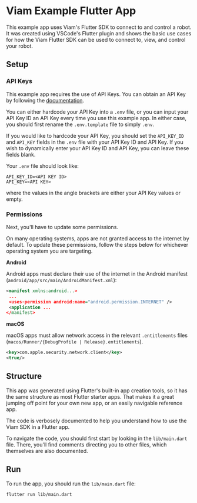 # Viam Example Flutter App

This example app uses Viam's Flutter SDK to connect to and control a robot. It was created using VSCode's Flutter plugin and shows the basic use cases for how the Viam Flutter SDK can be used to connect to, view, and control your robot.

## Setup

### API Keys

This example app requires the use of API Keys. You can obtain an API Key by following the [documentation](https://docs.viam.com/manage/cli/#create-an-organization-api-key).

You can either hardcode your API Key into a `.env` file, or you can input your API Key ID an API Key every time you use this example app. In either case, you should first rename the `.env.template` file to simply `.env`.

If you would like to hardcode your API Key, you should set the `API_KEY_ID` and `API_KEY` fields in the `.env` file with your API Key ID and API Key. If you wish to dynamically enter your API Key ID and API Key, you can leave these fields blank.

Your `.env` file should look like:

```
API_KEY_ID=<API KEY ID>
API_KEY=<API KEY>
```

where the values in the angle brackets are either your API Key values or empty.

### Permissions

Next, you'll have to update some permissions.

On many operating systems, apps are not granted access to the internet by default. To update these permissions, follow the steps below for whichever operating system you are targeting.

**Android**

Android apps must declare their use of the internet in the Android manifest (`android/app/src/main/AndroidManifest.xml`):

```xml
<manifest xmlns:android...>
 ...
 <uses-permission android:name="android.permission.INTERNET" />
 <application ...
</manifest>
```

**macOS**

macOS apps must allow network access in the relevant `.entitlements` files (`macos/Runner/{DebugProfile | Release}.entitlements`).

```xml
<key>com.apple.security.network.client</key>
<true/>
```

## Structure

This app was generated using Flutter's built-in app creation tools, so it has the same structure as most Flutter starter apps. That makes it a great jumping off point for your own new app, or an easily navigable reference app.

The code is verbosely documented to help you understand how to use the Viam SDK in a Flutter app.

To navigate the code, you should first start by looking in the `lib/main.dart` file. There, you'll find comments directing you to other files, which themselves are also documented.

## Run

To run the app, you should run the `lib/main.dart` file:

```sh
flutter run lib/main.dart
```
